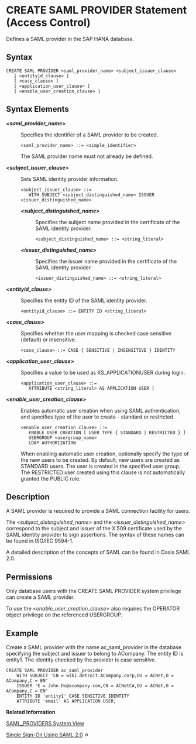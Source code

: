 <!-- loio20d4cca075191014824eeda2cbba6445 -->

# CREATE SAML PROVIDER Statement \(Access Control\)

Defines a SAML provider in the SAP HANA database.



<a name="loio20d4cca075191014824eeda2cbba6445__sql_create_saml_provider_1sql_create_saml_provider_syntax"/>

## Syntax

```
CREATE SAML PROVIDER <saml_provider_name> <subject_issuer_clause>
   [ <entityid_clause> ]
   [ <case_clause> ] 
   [ <application_user_clause> ]
   [ <enable_user_creation_clause> ]
```



<a name="loio20d4cca075191014824eeda2cbba6445__sql_create_saml_provider_1sql_create_saml_provider_syntax_elements"/>

## Syntax Elements


<dl>
<dt><b>

*<saml\_provider\_name\>*

</b></dt>
<dd>

Specifies the identifier of a SAML provider to be created.

```
<saml_provider_name> ::= <simple_identifier>
```

The SAML provider name must not already be defined.



</dd><dt><b>

*<subject\_issuer\_clause\>*

</b></dt>
<dd>

Sets SAML identity provider information.

```
<subject_issuer_clause> ::= 
   WITH SUBJECT <subject_distinguished_name> ISSUER <issuer_distinguished_name>
```


<dl>
<dt><b>

*<subject\_distinguished\_name\>*

</b></dt>
<dd>

Specifies the subject name provided in the certificate of the SAML identity provider.

```
<subject_distinguished_name> ::= <string_literal>
```



</dd><dt><b>

*<issuer\_distinguished\_name\>*

</b></dt>
<dd>

Specifies the issuer name provided in the certificate of the SAML identity provider.

```
<issuer_distinguished_name> ::= <string_literal>
```



</dd>
</dl>



</dd><dt><b>

*<entityid\_clause\>*

</b></dt>
<dd>

Specifies the entity ID of the SAML identity provider.

```
<entityid_clause> ::= ENTITY ID <string_literal>
```



</dd><dt><b>

*<case\_clause\>*

</b></dt>
<dd>

Specifies whether the user mapping is checked case sensitive \(default\) or insensitive.

```
<case_clause> ::= CASE { SENSITIVE | INSENSITIVE } IDENTITY 
```



</dd><dt><b>

*<application\_user\_clause\>*

</b></dt>
<dd>

Specifies a value to be used as XS\_APPLICATIONUSER during login.

```
<application_user_clause> ::=
   ATTRIBUTE <string_literal> AS APPLICATION USER ]
```



</dd><dt><b>

*<enable\_user\_creation\_clause\>*

</b></dt>
<dd>

Enables automatic user creation when using SAML authentication, and specifies type of the user to create - standard or restricted.

```
<enable_user_creation_clause> ::= 
   ENABLE USER CREATION [ USER TYPE { STANDARD | RESTRICTED } ] 
   USERGROUP <usergroup_name> 
   LDAP AUTHORIZATION
```

When enabling automatic user creation, optionally specify the type of the new users to be created. By default, new users are created as STANDARD users. The user is created in the specified user group. The RESTRICTED user created using this clause is not automatically granted the PUBLIC role.



</dd>
</dl>



<a name="loio20d4cca075191014824eeda2cbba6445__sql_create_saml_provider_1sql_create_saml_provider_description"/>

## Description

A SAML provider is required to provide a SAML connection facility for users.

The *<subject\_distinguished\_name\>* and the *<issuer\_distinguished\_name\>* correspond to the subject and issuer of the X.509 certificate used by the SAML identity provider to sign assertions. The syntax of these names can be found in ISO/IEC 9594-1.

A detailed description of the concepts of SAML can be found in Oasis SAML 2.0.



<a name="loio20d4cca075191014824eeda2cbba6445__section_zxd_hwx_vcb"/>

## Permissions

Only database users with the CREATE SAML PROVIDER system privilege can create a SAML provider.

To use the *<enable\_user\_creation\_clause\>* also requires the OPERATOR object privilege on the referenced USERGROUP.



<a name="loio20d4cca075191014824eeda2cbba6445__sql_create_saml_provider_1sql_create_saml_provider_examples"/>

## Example

Create a SAML provider with the name ac\_saml\_provider in the database specifying the subject and issuer to belong to ACompany. The entity ID is entity1. The identity checked by the provider is case sensitive.

```
CREATE SAML PROVIDER ac_saml_provider 
    WITH SUBJECT 'CN = wiki.detroit.ACompany.corp,OU = ACNet,O = ACompany,C = EN' 
    ISSUER 'E = John.Do@acompany.com,CN = ACNetCA,OU = ACNet,O = ACompany,C = EN'
    ENTITY ID 'entity1' CASE SENSITIVE IDENTITY
    ATTRIBUTE 'email' AS APPLICATION USER;
```

**Related Information**  


[SAML\_PROVIDERS System View](../../020-System-Views-Reference/021-System-Views/saml-providers-system-view-20cda7b.md "Shows available SAML providers.")

[Single Sign-On Using SAML 2.0](https://help.sap.com/viewer/a1317de16a1e41a6b0ff81849d80713c/2024_1_QRC/en-US/db6db355bb571014b56eb25057daec5f.html "SAP HANA supports the Security Assertion Markup Language (SAML) for user authentication in single sign-on environments. SAML is used for authentication purposes only and not for authorization.") :arrow_upper_right:

